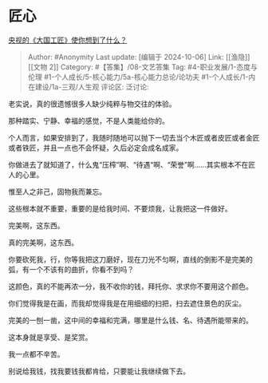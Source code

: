 # 匠心
[央视的《大国工匠》使你想到了什么？](https://www.zhihu.com/question/51149789/answer/2979382224)

> Author: #Anonymity
> Last update: [编辑于 2024-10-06]
> Link: [[渔隐]] [[文物 2]]
> Category: #【答集】/08-文艺答集
> Tag: #4-职业发展/1-态度与伦理 #1-个人成长/5-核心能力/5a-核心能力总论/论功夫 #1-个人成长/1-内在建设/1a-三观/人生观
> 评论区:
> 泛讨论:

老实说，真的很遗憾很多人缺少纯粹与物交往的体验。

那种踏实、宁静、幸福的感觉，不是人类能给你的。

个人而言，如果安排到了，我随时随地可以抛下一切去当个木匠或者皮匠或者金匠或者铁匠，并且一点也不会怀疑，久后必定会成名成家。

你做进去了就知道了，什么鬼“压榨”啊、“待遇“啊、“荣誉”啊……其实根本不在匠人的心里。

惟至人之非己，固物我而兼忘。

这些根本就不重要，重要的是给我时间、不要烦我，让我把这一件做好。

完美啊，这东西。

真的完美啊，这东西。

你要砍死我，行，你等我把这刀磨好，现在刀光不匀啊，直线的倒影不是完美的弧，有一个不该有的曲折，你看不到吗？

这颜色，真的不能再浓一分，我不收你的钱，拜托你、求求你不要用这个颜色。

你们觉得我是在画，而我却觉得我是在用细细的扫把，扫去遮住景色的灰尘。

完美的一刨一凿，这中间的幸福和完满，哪里是什么钱、名、待遇所能带来的。

这本身就是享受、是奖赏。

我一点都不辛苦。

别说给我钱，找我要钱我都肯给，只要能让我继续做下去。
